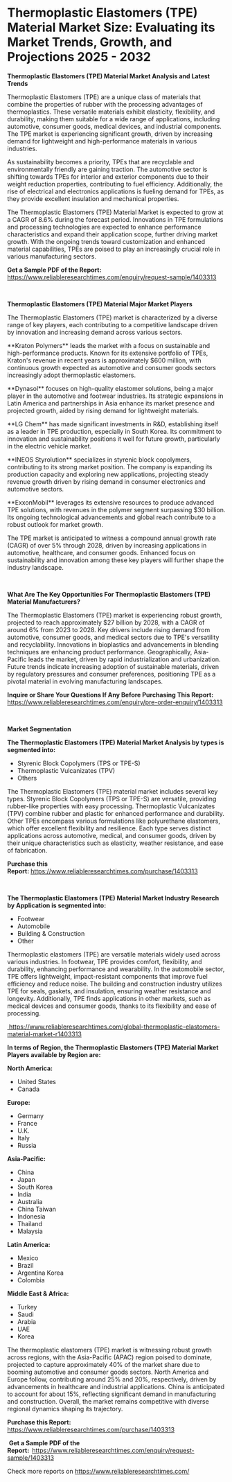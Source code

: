 <p><h1>Thermoplastic Elastomers (TPE) Material Market Size: Evaluating its Market Trends, Growth, and Projections 2025 - 2032</h1></p><p><strong>Thermoplastic Elastomers (TPE) Material Market Analysis and Latest Trends</strong></p>
<p><p>Thermoplastic Elastomers (TPE) are a unique class of materials that combine the properties of rubber with the processing advantages of thermoplastics. These versatile materials exhibit elasticity, flexibility, and durability, making them suitable for a wide range of applications, including automotive, consumer goods, medical devices, and industrial components. The TPE market is experiencing significant growth, driven by increasing demand for lightweight and high-performance materials in various industries.</p><p>As sustainability becomes a priority, TPEs that are recyclable and environmentally friendly are gaining traction. The automotive sector is shifting towards TPEs for interior and exterior components due to their weight reduction properties, contributing to fuel efficiency. Additionally, the rise of electrical and electronics applications is fueling demand for TPEs, as they provide excellent insulation and mechanical properties.</p><p>The Thermoplastic Elastomers (TPE) Material Market is expected to grow at a CAGR of 8.6% during the forecast period. Innovations in TPE formulations and processing technologies are expected to enhance performance characteristics and expand their application scope, further driving market growth. With the ongoing trends toward customization and enhanced material capabilities, TPEs are poised to play an increasingly crucial role in various manufacturing sectors.</p></p>
<p><strong>Get a Sample PDF of the Report:&nbsp;</strong> <a href="https://www.reliableresearchtimes.com/enquiry/request-sample/1403313?utm_campaign=2953&utm_medium=2&utm_source=Github&utm_content=ia&utm_term=28032025&utm_id=thermoplastic-elastomers-tpe-material">https://www.reliableresearchtimes.com/enquiry/request-sample/1403313</a></p>
<p>&nbsp;</p>
<p><strong>Thermoplastic Elastomers (TPE) Material Major Market Players</strong></p>
<p><p>The Thermoplastic Elastomers (TPE) market is characterized by a diverse range of key players, each contributing to a competitive landscape driven by innovation and increasing demand across various sectors. </p><p>**Kraton Polymers** leads the market with a focus on sustainable and high-performance products. Known for its extensive portfolio of TPEs, Kraton's revenue in recent years is approximately $600 million, with continuous growth expected as automotive and consumer goods sectors increasingly adopt thermoplastic elastomers.</p><p>**Dynasol** focuses on high-quality elastomer solutions, being a major player in the automotive and footwear industries. Its strategic expansions in Latin America and partnerships in Asia enhance its market presence and projected growth, aided by rising demand for lightweight materials.</p><p>**LG Chem** has made significant investments in R&D, establishing itself as a leader in TPE production, especially in South Korea. Its commitment to innovation and sustainability positions it well for future growth, particularly in the electric vehicle market.</p><p>**INEOS Styrolution** specializes in styrenic block copolymers, contributing to its strong market position. The company is expanding its production capacity and exploring new applications, projecting steady revenue growth driven by rising demand in consumer electronics and automotive sectors.</p><p>**ExxonMobil** leverages its extensive resources to produce advanced TPE solutions, with revenues in the polymer segment surpassing $30 billion. Its ongoing technological advancements and global reach contribute to a robust outlook for market growth.</p><p>The TPE market is anticipated to witness a compound annual growth rate (CAGR) of over 5% through 2028, driven by increasing applications in automotive, healthcare, and consumer goods. Enhanced focus on sustainability and innovation among these key players will further shape the industry landscape.</p></p>
<p>&nbsp;</p>
<p><strong>What Are The Key Opportunities For Thermoplastic Elastomers (TPE) Material Manufacturers?</strong></p>
<p><p>The Thermoplastic Elastomers (TPE) market is experiencing robust growth, projected to reach approximately $27 billion by 2028, with a CAGR of around 6% from 2023 to 2028. Key drivers include rising demand from automotive, consumer goods, and medical sectors due to TPE's versatility and recyclability. Innovations in bioplastics and advancements in blending techniques are enhancing product performance. Geographically, Asia-Pacific leads the market, driven by rapid industrialization and urbanization. Future trends indicate increasing adoption of sustainable materials, driven by regulatory pressures and consumer preferences, positioning TPE as a pivotal material in evolving manufacturing landscapes.</p></p>
<p><strong>Inquire or Share Your Questions If Any Before Purchasing This Report:</strong> <a href="https://www.reliableresearchtimes.com/enquiry/pre-order-enquiry/1403313?utm_campaign=2953&utm_medium=2&utm_source=Github&utm_content=ia&utm_term=28032025&utm_id=thermoplastic-elastomers-tpe-material">https://www.reliableresearchtimes.com/enquiry/pre-order-enquiry/1403313</a></p>
<p>&nbsp;</p>
<p><strong>Market Segmentation</strong></p>
<p><strong>The Thermoplastic Elastomers (TPE) Material Market Analysis by types is segmented into:</strong></p>
<p><ul><li>Styrenic Block Copolymers (TPS or TPE-S)</li><li>Thermoplastic Vulcanizates (TPV)</li><li>Others</li></ul></p>
<p><p>The Thermoplastic Elastomers (TPE) material market includes several key types. Styrenic Block Copolymers (TPS or TPE-S) are versatile, providing rubber-like properties with easy processing. Thermoplastic Vulcanizates (TPV) combine rubber and plastic for enhanced performance and durability. Other TPEs encompass various formulations like polyurethane elastomers, which offer excellent flexibility and resilience. Each type serves distinct applications across automotive, medical, and consumer goods, driven by their unique characteristics such as elasticity, weather resistance, and ease of fabrication.</p></p>
<p><strong>Purchase this Report:&nbsp;</strong><a href="https://www.reliableresearchtimes.com/purchase/1403313?utm_campaign=2953&utm_medium=2&utm_source=Github&utm_content=ia&utm_term=28032025&utm_id=thermoplastic-elastomers-tpe-material">https://www.reliableresearchtimes.com/purchase/1403313</a></p>
<p>&nbsp;</p>
<p><strong>The Thermoplastic Elastomers (TPE) Material Market Industry Research by Application is segmented into:</strong></p>
<p><ul><li>Footwear</li><li>Automobile</li><li>Building & Construction</li><li>Other</li></ul></p>
<p><p>Thermoplastic elastomers (TPE) are versatile materials widely used across various industries. In footwear, TPE provides comfort, flexibility, and durability, enhancing performance and wearability. In the automobile sector, TPE offers lightweight, impact-resistant components that improve fuel efficiency and reduce noise. The building and construction industry utilizes TPE for seals, gaskets, and insulation, ensuring weather resistance and longevity. Additionally, TPE finds applications in other markets, such as medical devices and consumer goods, thanks to its flexibility and ease of processing.</p></p>
<p><a href="https://www.reliableresearchtimes.com/global-thermoplastic-elastomers-material-market-r1403313?utm_campaign=2953&utm_medium=2&utm_source=Github&utm_content=ia&utm_term=28032025&utm_id=thermoplastic-elastomers-tpe-material">&nbsp;https://www.reliableresearchtimes.com/global-thermoplastic-elastomers-material-market-r1403313</a></p>
<p><strong>In terms of Region, the Thermoplastic Elastomers (TPE) Material Market Players available by Region are:</strong></p>
<p>
    <p> <strong> North America: </strong>
        <ul>
            <li>United States</li>
            <li>Canada</li>
        </ul>
        </p> 
    <p> <strong> Europe: </strong>
        <ul>
            <li>Germany</li>
            <li>France</li>
            <li>U.K.</li>
            <li>Italy</li>
            <li>Russia</li>
        </ul>
        </p> 
    <p> <strong> Asia-Pacific: </strong>
        <ul>
            <li>China</li>
            <li>Japan</li>
            <li>South Korea</li>
            <li>India</li>
            <li>Australia</li>
            <li>China Taiwan</li>
            <li>Indonesia</li>
            <li>Thailand</li>
            <li>Malaysia</li>
        </ul>
        </p> 
    <p> <strong> Latin America: </strong>
        <ul>
            <li>Mexico</li>
            <li>Brazil</li>
            <li>Argentina Korea</li>
            <li>Colombia</li>
        </ul>
        </p> 
    <p> <strong> Middle East & Africa: </strong>
        <ul>
            <li>Turkey</li>
            <li>Saudi</li>
            <li>Arabia</li>
            <li>UAE</li>
            <li>Korea</li>
        </ul>
    </p>
    </p>
<p><p>The thermoplastic elastomers (TPE) market is witnessing robust growth across regions, with the Asia-Pacific (APAC) region poised to dominate, projected to capture approximately 40% of the market share due to booming automotive and consumer goods sectors. North America and Europe follow, contributing around 25% and 20%, respectively, driven by advancements in healthcare and industrial applications. China is anticipated to account for about 15%, reflecting significant demand in manufacturing and construction. Overall, the market remains competitive with diverse regional dynamics shaping its trajectory.</p></p>
<p><strong>Purchase this Report: </strong><a href="https://www.reliableresearchtimes.com/purchase/1403313?utm_campaign=2953&utm_medium=2&utm_source=Github&utm_content=ia&utm_term=28032025&utm_id=thermoplastic-elastomers-tpe-material">https://www.reliableresearchtimes.com/purchase/1403313</a></p>
<p>&nbsp;<strong>Get a Sample PDF of the Report:&nbsp;&nbsp;</strong><a href="https://www.reliableresearchtimes.com/enquiry/request-sample/1403313?utm_campaign=2953&utm_medium=2&utm_source=Github&utm_content=ia&utm_term=28032025&utm_id=thermoplastic-elastomers-tpe-material">https://www.reliableresearchtimes.com/enquiry/request-sample/1403313</a></p>
<p><strong></strong></p>
<p>Check more reports on <a href="https://www.reliableresearchtimes.com/?utm_campaign=2953&utm_medium=2&utm_source=Github&utm_content=ia&utm_term=28032025&utm_id=thermoplastic-elastomers-tpe-material">https://www.reliableresearchtimes.com/</a></p>